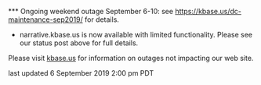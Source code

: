 *** Ongoing weekend outage September 6-10: see <a href="https://kbase.us/dc-maintenance-sep2019/">https://kbase.us/dc-maintenance-sep2019/</a> for details.

* narrative.kbase.us is now available with limited functionality.  Please see our status post above for full details.

Please visit <a href="https://kbase.us">kbase.us</a> for information on outages not impacting our web site.

last updated 6 September 2019 2:00 pm PDT
